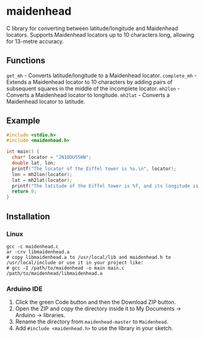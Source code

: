 # maidenhead
C library for converting between latitude/longitude and Maidenhead locators.
Supports Maidenhead locators up to 10 characters long, allowing for 13-metre accuracy.

## Functions
`get_mh` - Converts latitude/longitude to a Maidenhead locator.
`complete_mh` - Extends a Maidenhead locator to 10 characters by adding pairs of subsequent squares in the middle of the incomplete locator.
`mh2lon` - Converts a Maidenhead locator to longitude.
`mh2lat` - Converts a Maidenhead locator to latitude.

## Example
```c
#include <stdio.h>
#include <maidenhead.h>

int main() {
  char* locator = "JN18DU55HW";
  double lat, lon;
  printf("The locator of the Eiffel tower is %s.\n", locator);
  lon = mh2lon(locator);
  lat = mh2lat(locator);
  printf("The latitude of the Eiffel tower is %f, and its longitude is %f\n", lat, lon);
  return 0;
}
```

## Installation
### Linux
```
gcc -c maidenhead.c
ar -crv libmaidenhead.a
# copy libmaidenhead.a to /usr/local/lib and maidenhead.h to /usr/local/include or use it in your project like:
# gcc -I /path/to/maidenhead -o main main.c /path/to/maidenhead/libmaidenhead.a
```
### Arduino IDE
1. Click the green Code button and then the Download ZIP button.
2. Open the ZIP and copy the directory inside it to My Documents -> Arduino -> libraries.
3. Rename the directory from `maidenhead-master` to `Maidenhead`.
4. Add `#include <maidenhead.h>` to use the library in your sketch.
